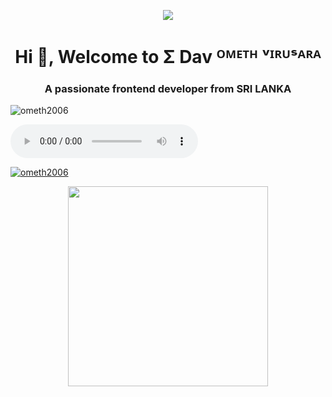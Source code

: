 
<p align=center width300>
<img src='https://i.ibb.co/vqJXG4s/Dev-3.png'>
<p align =center/>
 <h1 align="center">Hi 👋, Welcome to Σ Dav ᴼᴹᴱᵀᴴ ᵛᴵᴿᵁˢᴬᴿᴬ</h1>
<h3 align="center">A passionate frontend developer from SRI LANKA</h3>

<p align="left"> <img src="https://komarev.com/ghpvc/?username=ometh2006&label=Profile%20views&color=0e75b6&style=flat" alt="ometh2006" /> </p>
<audio controls>
  <source src="https://www.mboxdrive.com/551a924d-130d-43cb-a1c7-8ee69800f494%20(1).mp3" type="audio/ogg">
</audio>
<p align="left"> <a href="https://github.com/ryo-ma/github-profile-trophy"><img src="https://github-profile-trophy.vercel.app/?username=ometh2006" alt="ometh2006" /></a> </p>







  



<p align=center>
<img src="https://i.ibb.co/H28jBZX/2-unscreen.gif" width="320"/>
<p align=center>

